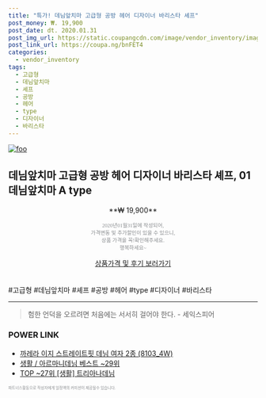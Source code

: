 ```yaml
--- 
title: "특가! 데님앞치마 고급형 공방 헤어 디자이너 바리스타 셰프" 
post_money: ₩. 19,900 
post_date: dt. 2020.01.31 
post_img_url: https://static.coupangcdn.com/image/vendor_inventory/images/2018/02/27/17/6/5ba2613a-9053-4a0a-b210-bc059ad10f37.jpg 
post_link_url: https://coupa.ng/bnFET4 
categories: 
  - vendor_inventory 
tags: 
  - 고급형 
  - 데님앞치마 
  - 셰프 
  - 공방 
  - 헤어 
  - type 
  - 디자이너 
  - 바리스타 
--- 
```

[![foo](https://static.coupangcdn.com/image/vendor_inventory/images/2018/02/27/17/6/5ba2613a-9053-4a0a-b210-bc059ad10f37.jpg)](https://coupa.ng/bnFET4) 

## 데님앞치마 고급형 공방 헤어 디자이너 바리스타 셰프, 01 데님앞치마 A type 
<p style="text-align: center;">**₩ 19,900**</p> 
<p style="text-align: center;"><span style="color: #898c8f; font-family: Georgia,Times,serif; font-size: 0.75em;">2020년01월31일에 작성되어, <br>가격변동 및 추가할인이 있을 수 있으니,<br> 상품 가격을 꼭!확인해주세요.<br>행복하세요~</span> 
</p>	 
<div markdown="0" style="text-align: center;"><a href="https://coupa.ng/bnFET4" class="btn btn--success">상품가격 및 후기 보러가기</a></div> 
<br><br> 
  #고급형 #데님앞치마 #셰프 #공방 #헤어 #type #디자이너 #바리스타 
<hr> 

> 험한 언덕을 오르려면 처음에는 서서히 걸어야 한다. - 세익스피어 


### POWER LINK

* <a href="https://blog.naver.com/santokki14/221787259201" target="_blank">까레라 이지 스트레이트핏 데님 여자 2종 (8103_4W)</a>
* <a href="https://blog.naver.com/santokki14/221782396558" target="_blank">생활 / 아르마니데님 베스트 ~29위</a>
* <a href="https://blog.naver.com/an0733/221787165779" target="_blank"> TOP ~27위 [생활] 트리아나데님</a>

<span style="color: #898c8f; font-family: Georgia,Times,serif; font-size: 0.55em;">파트너스활동으로 작성자에게 일정액의 커미션이 제공될수 있습니다.</span> 
